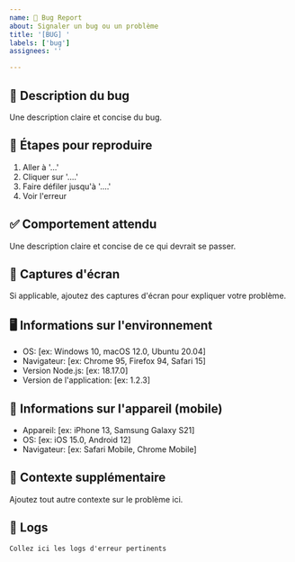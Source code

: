 ```yaml
---
name: 🐛 Bug Report
about: Signaler un bug ou un problème
title: '[BUG] '
labels: ['bug']
assignees: ''

---
```


## 🐛 Description du bug
Une description claire et concise du bug.

## 🔄 Étapes pour reproduire
1. Aller à '...'
2. Cliquer sur '....'
3. Faire défiler jusqu'à '....'
4. Voir l'erreur

## ✅ Comportement attendu
Une description claire et concise de ce qui devrait se passer.

## 📸 Captures d'écran
Si applicable, ajoutez des captures d'écran pour expliquer votre problème.

## 🖥️ Informations sur l'environnement
- OS: [ex: Windows 10, macOS 12.0, Ubuntu 20.04]
- Navigateur: [ex: Chrome 95, Firefox 94, Safari 15]
- Version Node.js: [ex: 18.17.0]
- Version de l'application: [ex: 1.2.3]

## 📱 Informations sur l'appareil (mobile)
- Appareil: [ex: iPhone 13, Samsung Galaxy S21]
- OS: [ex: iOS 15.0, Android 12]
- Navigateur: [ex: Safari Mobile, Chrome Mobile]

## 📝 Contexte supplémentaire
Ajoutez tout autre contexte sur le problème ici.

## 🔗 Logs
```
Collez ici les logs d'erreur pertinents
```